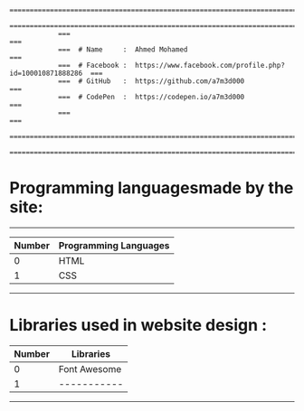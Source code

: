                 ===============================================================================                 
                ===============================================================================
                ===                                                                         ===
                ===  # Name     :  Ahmed Mohamed                                            ===
                ===  # Facebook :  https://www.facebook.com/profile.php?id=100010871888286  ===
                ===  # GitHub   :  https://github.com/a7m3d000                              ===
                ===  # CodePen  :  https://codepen.io/a7m3d000                              ===
                ===                                                                         ===
                ===============================================================================
                ===============================================================================




# Programming languages ​​made by the site:
---

Number  |  Programming Languages
------- |  ---------------------
0       |  HTML
1       |  CSS
--------------------------------



# Libraries used in website design :
Number  |  Libraries
------- |  ---------------------
0       |  Font Awesome
1       |  -----------
--------------------------------

